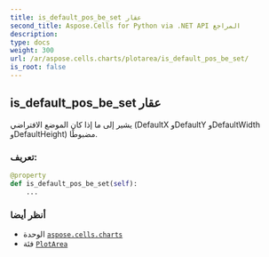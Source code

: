 ```yaml
---
title: is_default_pos_be_set عقار
second_title: Aspose.Cells for Python via .NET API المراجع
description:
type: docs
weight: 300
url: /ar/aspose.cells.charts/plotarea/is_default_pos_be_set/
is_root: false
---
```

##  is_default_pos_be_set عقار

يشير إلى ما إذا كان الموضع الافتراضي (DefaultX وDefaultY وDefaultWidth وDefaultHeight) مضبوطًا.
###  تعريف:
```python
@property
def is_default_pos_be_set(self):
    ...
```

###  أنظر أيضا
* الوحدة [`aspose.cells.charts`](../../)
* فئة [`PlotArea`](/cells/python-net/ar/aspose.cells.charts/plotarea)
